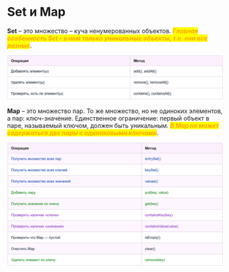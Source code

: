 # Set и Map

**Set** – это множество – куча ненумерованных объектов. _<mark style="color:orange;">**Главная особенность Set – в нем только уникальные объекты, т.е. они все разныe**</mark>_.

![](<../.gitbook/assets/изображение (1).png>)

**Map** – это множество пар. То же множество, но не одиноких элементов, а пар: ключ-значение. Единственное ограничение: первый объект в паре, называемый ключом, должен быть уникальным. _<mark style="color:orange;">**В Map не может содержаться две пары с одинаковыми ключами**</mark>_.

![](<../.gitbook/assets/изображение (3) (1).png>)

